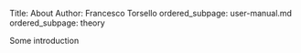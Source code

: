 Title: About
Author: Francesco Torsello
ordered_subpage: user-manual.md
ordered_subpage: theory

Some introduction
